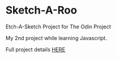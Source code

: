 # Sketch-A-Roo

Etch-A-Sketch Project for The Odin Project

My 2nd project while learning Javascript.

Full project details [HERE](https://www.theodinproject.com/lessons/etch-a-sketch-project)
